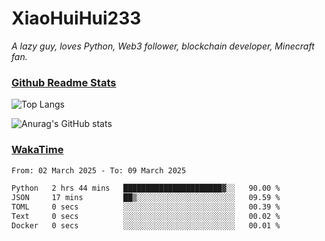 # XiaoHuiHui233

*A lazy guy, loves Python, Web3 follower, blockchain developer, Minecraft fan.*

### [Github Readme Stats](https://github.com/anuraghazra/github-readme-stats)

![Top Langs](https://github-readme-stats.vercel.app/api/top-langs/?username=XiaoHuiHui233&layout=compact&theme=github_dark)

![Anurag's GitHub stats](https://github-readme-stats.vercel.app/api?username=XiaoHuiHui233&show_icons=true&theme=github_dark)

### [WakaTime](https://wakatime.com)

<!--START_SECTION:waka-->

```txt
From: 02 March 2025 - To: 09 March 2025

Python   2 hrs 44 mins   ██████████████████████▓░░   90.00 %
JSON     17 mins         ██▒░░░░░░░░░░░░░░░░░░░░░░   09.59 %
TOML     0 secs          ░░░░░░░░░░░░░░░░░░░░░░░░░   00.39 %
Text     0 secs          ░░░░░░░░░░░░░░░░░░░░░░░░░   00.02 %
Docker   0 secs          ░░░░░░░░░░░░░░░░░░░░░░░░░   00.01 %
```

<!--END_SECTION:waka-->
